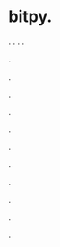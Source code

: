 # bitpy.
.
.
.
.












.






















































.
























.



























.

















































































.































































.































































































.















.


































































.
























































































.




.






